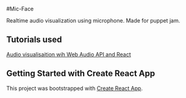 #Mic-Face

Realtime audio visualization using microphone. Made for puppet jam.

## Tutorials used
[Audio visualisaition wih Web Audio API and React](https://www.twilio.com/blog/audio-visualisation-web-audio-api--react)

## Getting Started with Create React App

This project was bootstrapped with [Create React App](https://github.com/facebook/create-react-app).

